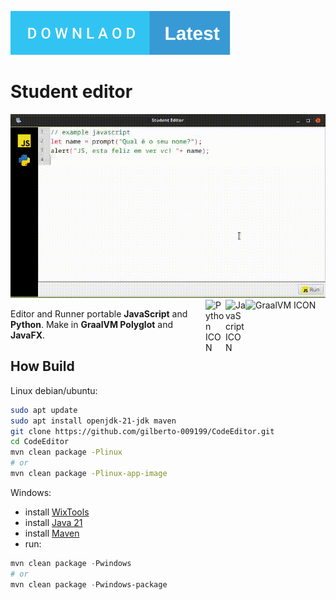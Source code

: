 [![DOWNLOAD](./downlaod-latest.svg)](https://github.com/gilberto-009199/CodeEditor/releases/latest)

# Student editor


<img src="./screen.gif" alt="home desktop, runner js and python">

<br/>

<img align="right" src="https://filedn.com/l3HMwWFeFPE7q4xHdixbsqH/github.assets/graalvm.svg" alt="GraalVM ICON" width="128px"/>
<img align="right" src="https://filedn.com/l3HMwWFeFPE7q4xHdixbsqH/github.assets/javascript.svg" alt="JavaScript ICON" width="32px"/>
<img align="right" src="https://filedn.com/l3HMwWFeFPE7q4xHdixbsqH/github.assets/python.svg" alt="Python ICON" width="32px"/>

Editor and Runner portable **JavaScript** and **Python**. Make in **GraalVM Polyglot** and **JavaFX**.

## How Build

 Linux debian/ubuntu:

```bash
sudo apt update
sudo apt install openjdk-21-jdk maven
git clone https://github.com/gilberto-009199/CodeEditor.git
cd CodeEditor
mvn clean package -Plinux
# or 
mvn clean package -Plinux-app-image
```


 Windows:

+ install [WixTools](https://github.com/wixtoolset/wix/releases/)
+ install [Java 21](https://www.oracle.com/java/technologies/javase/jdk21-archive-downloads.html)
+ install [Maven](https://maven.apache.org/download.cgi)
+ run:

```powershell
mvn clean package -Pwindows
# or 
mvn clean package -Pwindows-package


```



